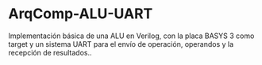 # ArqComp-ALU-UART
Implementación básica de una ALU en Verilog, con la placa BASYS 3 como target y un sistema UART para el envío de operación, operandos y la recepción de resultados..
